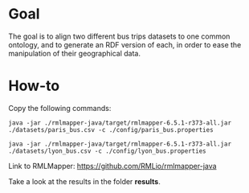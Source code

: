 # Goal

The goal is to align two different bus trips datasets to one common ontology, and to generate an RDF version of each, in order to ease the manipulation of their geographical data. 


# How-to

Copy the following commands:

    java -jar ./rmlmapper-java/target/rmlmapper-6.5.1-r373-all.jar ./datasets/paris_bus.csv -c ./config/paris_bus.properties

    java -jar ./rmlmapper-java/target/rmlmapper-6.5.1-r373-all.jar ./datasets/lyon_bus.csv -c ./config/lyon_bus.properties


Link to RMLMapper: https://github.com/RMLio/rmlmapper-java

Take a look at the results in the folder **results**.
